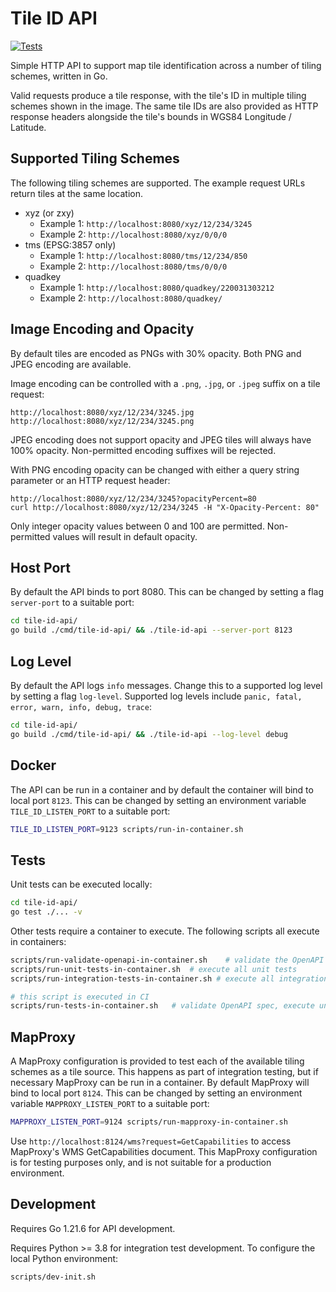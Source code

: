# Tile ID API

[![Tests](https://github.com/sparkgeo/tile-id-api/actions/workflows/push-main.yml/badge.svg)](https://github.com/sparkgeo/tile-id-api/actions/workflows/push-main.yml)

Simple HTTP API to support map tile identification across a number of tiling schemes, written in Go.

Valid requests produce a tile response, with the tile's ID in multiple tiling schemes shown in the image. The same tile IDs are also provided as HTTP response headers alongside the tile's bounds in WGS84 Longitude / Latitude.

## Supported Tiling Schemes

The following tiling schemes are supported. The example request URLs return tiles at the same location.

- xyz (or zxy)
    - Example 1: `http://localhost:8080/xyz/12/234/3245`
    - Example 2: `http://localhost:8080/xyz/0/0/0`
- tms (EPSG:3857 only)
    - Example 1: `http://localhost:8080/tms/12/234/850`
    - Example 2: `http://localhost:8080/tms/0/0/0`
- quadkey
    - Example 1: `http://localhost:8080/quadkey/220031303212`
    - Example 2: `http://localhost:8080/quadkey/`

## Image Encoding and Opacity

By default tiles are encoded as PNGs with 30% opacity. Both PNG and JPEG encoding are available.

Image encoding can be controlled with a `.png`, `.jpg`, or `.jpeg` suffix on a tile request:
```
http://localhost:8080/xyz/12/234/3245.jpg
http://localhost:8080/xyz/12/234/3245.png
```

JPEG encoding does not support opacity and JPEG tiles will always have 100% opacity. Non-permitted encoding suffixes will be rejected.

With PNG encoding opacity can be changed with either a query string parameter or an HTTP request header:
```
http://localhost:8080/xyz/12/234/3245?opacityPercent=80
curl http://localhost:8080/xyz/12/234/3245 -H "X-Opacity-Percent: 80"
```

Only integer opacity values between 0 and 100 are permitted. Non-permitted values will result in default opacity.

## Host Port

By default the API binds to port 8080. This can be changed by setting a flag `server-port` to a suitable port:
```sh
cd tile-id-api/
go build ./cmd/tile-id-api/ && ./tile-id-api --server-port 8123
```

## Log Level

By default the API logs `info` messages. Change this to a supported log level by setting a flag `log-level`. Supported log levels include `panic, fatal, error, warn, info, debug, trace`:
```sh
cd tile-id-api/
go build ./cmd/tile-id-api/ && ./tile-id-api --log-level debug
```

## Docker

The API can be run in a container and by default the container will bind to local port `8123`. This can be changed by setting an environment variable `TILE_ID_LISTEN_PORT` to a suitable port:
```sh
TILE_ID_LISTEN_PORT=9123 scripts/run-in-container.sh
```

## Tests

Unit tests can be executed locally:
```sh
cd tile-id-api/
go test ./... -v
```

Other tests require a container to execute. The following scripts all execute in containers:
```sh
scripts/run-validate-openapi-in-container.sh    # validate the OpenAPI specification
scripts/run-unit-tests-in-container.sh  # execute all unit tests
scripts/run-integration-tests-in-container.sh # execute all integration tests

# this script is executed in CI
scripts/run-tests-in-container.sh   # validate OpenAPI spec, execute unit tests, execute integration tests
```

## MapProxy

A MapProxy configuration is provided to test each of the available tiling schemes as a tile source. This happens as part of integration testing, but if necessary MapProxy can be run in a container. By default MapProxy will bind to local port `8124`. This can be changed by setting an environment variable `MAPPROXY_LISTEN_PORT` to a suitable port: 
```sh
MAPPROXY_LISTEN_PORT=9124 scripts/run-mapproxy-in-container.sh
```

Use `http://localhost:8124/wms?request=GetCapabilities` to access MapProxy's WMS GetCapabilities document. This MapProxy configuration is for testing purposes only, and is not suitable for a production environment.

## Development

Requires Go 1.21.6 for API development.

Requires Python >= 3.8 for integration test development. To configure the local Python environment:
```sh
scripts/dev-init.sh
```